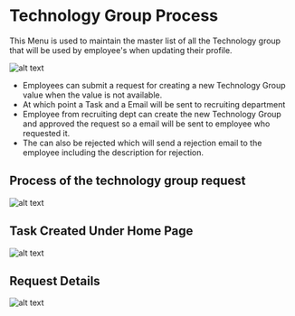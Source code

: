 Technology Group Process
=======
This Menu is used to maintain the master list of all the Technology group that will be used by employee's when updating their profile.

![alt text](../../images/recruiting/new-technology-request-profile.png "Technology Group")
  -  Employees can submit a request for creating a new Technology Group value when the value is not available.
  -  At which point a Task and a Email will be sent to recruiting department
  -  Employee from recruiting dept can create the new Technology Group and approved the request so a email will be sent to employee who requested it.
  -  The can also be rejected which will send a rejection email to the employee including the description for rejection.

Process of the technology group request
----
![alt text](../../images/recruiting/new-technology-process-request-profile.png "Technology Group")

Task Created Under Home Page
----
![alt text](../../images/recruiting/new-technology-task.png "Skill Request")

Request Details
----
![alt text](../../images/recruiting/new-technology-request-completed.png "Technology Group")